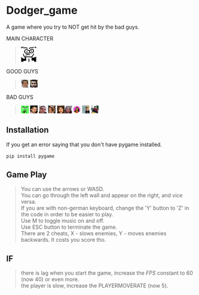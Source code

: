 # Dodger_game

A game where you try to NOT get hit by the bad guys.

MAIN CHARACTER
>![](players/player.png)

GOOD GUYS
>![](players/good/stobko.png) ![](players/good/shosho.png)  

BAD GUYS
>![](players/bad/baddie.png)
![](players/bad/radichat.png) ![](players/bad/danko.png) ![](players/bad/regi.png) ![](players/bad/bocko.png)![](players/bad/anne.png) 
![](players/bad/ceci.png) ![](players/bad/lazo.png) ![](players/bad/aleko.png)


## Installation

If you get an error saying that you don't have pygame installed.</br>

```bash
pip install pygame
```



## Game Play

>You can use the arrows or WASD. </br>
>You can go through the left wall and appear on the right, and vice versa. </br>
>If you are with non-german keyboard, change the 'Y' button to 'Z' in the code in order to be easier to play. </br>
>Use M to toggle music on and off. </br>
>Use ESC button to terminate the game. </br>
>There are 2 cheats, X - slows enemies, Y - moves enemies backwards. It costs you score tho. </br>


## IF
>there is lag when you start the game, increase the *FPS* constant to 60 (now 40) or even more. </br>
>the player is slow, increase the PLAYERMOVERATE (now 5). </br>